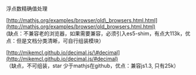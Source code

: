 浮点数精确值处理

[http://mathjs.org/examples/browser/old\_browsers.html.html](http://mathjs.org/examples/browser/old_browsers.html.html)  
\(缺点：不兼容老的浏览器，如果需要兼容，必须引入es5-shim，有点大113k，优点：但是文档分类清晰，可自行组装模块）  
  
[http://mikemcl.github.io/decimal.js/\#decimal](http://mikemcl.github.io/decimal.js/#decimal)   
（缺点，不可组装，star 少于mathjs在github，优点：兼容js1.3, 只有25k）

